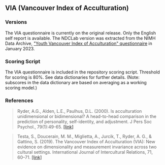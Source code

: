 ## VIA (Vancouver Index of Acculturation)

### Versions
The VIA questionnaire is currently on the original release. Only the English self report is available. The NDCLab version was extracted from the NIMH Data Archive, ["Youth Vancouver Index of Acculturation" questionnaire](https://nda.nih.gov/data_structure.html?short_name=vancouver_identity_accult01) in January 2023.


### Scoring Script
The VIA questionnaire is included in the repository scoring script. Threshold for scoring is 80%. See data dictionaries for further details. (Note: subscores in the data dictionary are based on averaging as a working scoring model.)


### References
> Ryder, A.G., Alden, L.E., Paulhus, D.L. (2000). Is acculturation unidimensional or bidimensional? A head-to-head comparison in the prediction of personality, self-identity, and adjustment. J Pers Soc Psychol., 79(1):49-65. [[link]](https://pubmed.ncbi.nlm.nih.gov/10909877/)

> Testa, S., Doucerain, M. M., Miglietta, A., Jurcik, T., Ryder, A. G., & Gattino, S. (2019). The Vancouver Index of Acculturation (VIA): New evidence on dimensionality and measurement invariance across two cultural settings. International Journal of Intercultural Relations, 71, 60–71. [[link]](https://psycnet.apa.org/record/2019-34218-007)